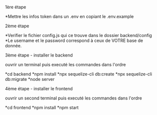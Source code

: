 1ère étape 

*Mettre les infos token dans un .env en copiant le .env.example

2ème étape

*Verifier le fichier config.js qui ce trouve dans le dossier backend/config
*Le username et le password correspond à ceux de VOTRE base de donnée.



3ème étape - installer le backend

ouvrir un terminal puis executé les commandes dans l'ordre

*cd backend 
*npm install 
*npx sequelize-cli db:create
*npx sequelize-cli db:migrate
*node server

4ème étape - installer le frontend 

ouvrir un second terminal puis executé les commandes dans l'ordre

*cd frontend
*npm install
*npm start



